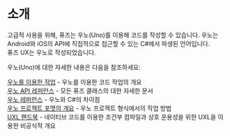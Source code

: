 # 소개

고급적 사용을 위해, 퓨즈는 우노(Uno)를 이용해 코드를 작성할 수 있습니다. 우노는 Android와 iOS의 API에 직접적으로 접근할 수 있는 C#에서 파생된 언어입니다.  
퓨즈 UX는 우노로 작성되었습니다.

우노(Uno)에 대한 자세한 내용은 다음을 참조하세요:  

[우노를 이용한 작업](https://www.fusetools.com/developers/guides/uno) - 우노를 이용한 코드 작업의 개요  
[우노 API 레퍼런스](https://www.fusetools.com/developers/api) - 모든 퓨즈 클래스의 대한 자세한 문서  
[우노 레퍼런스](https://www.fusetools.com/developers/guides/unolang) - 우노와 C#의 차이점  
[우노 프로젝트 포맷의 개요](https://www.fusetools.com/developers/guides/unoprojectformat) - 우노 프로젝트 형식에서의 작업 방법  
[UXL 핸드북](https://www.fusetools.com/developers/guides/uxl-handbook) - 네이티브 코드를 이용한 조건부 컴파일과 상호 운용성을 위한 UXL을 이용한 비공식적 개요
